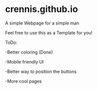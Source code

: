 # crennis.github.io

A simple Webpage for a simple man

Feel free to use this as a Template for you!

ToDo:

-Better coloring (Done)

-Mobile friendly UI

-Better way to position the buttons

-More cool pages
